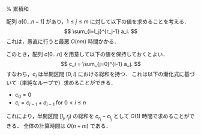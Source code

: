 % 累積和

配列 $a[0\ldots n-1]$ があり，$1 \le j \le m$ に対して以下の値を求めることを考える．
$$ \sum_{i=l_j}^{r_j-1} a_i. $$
これは，愚直に行うと最悪 $O(nm)$ 時間かかる．

このとき，配列 $c[0\ldots n]$ を用意して以下の値を保持しておくとよい．
$$ c_i = \sum_{j=0}^{i-1} a_j. $$
すなわち，$c_i$ は半開区間 $[0, i)$ における総和を持つ．
これは以下の漸化式に基づいて（単純なループで）求めることができる．
- $c_0 = 0$
- $c_i = c_{i-1} + a_{i-1}$ for $0 < i \le n$

これにより，半開区間 $[l_j, r_j)$ の総和を $c_{r_j} - c_{l_j}$ として $O(1)$ 時間で求めることができる．
全体の計算時間は $O(n+m)$ である．